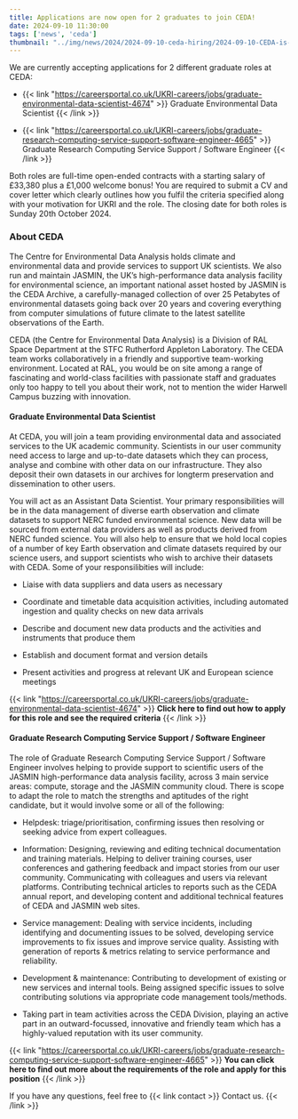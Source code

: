 ```yaml
---
title: Applications are now open for 2 graduates to join CEDA!
date: 2024-09-10 11:30:00
tags: ['news', 'ceda']
thumbnail: "../img/news/2024/2024-09-10-ceda-hiring/2024-09-10-CEDA-is-hiring.png"
---
```


We are currently accepting applications for 2 different graduate roles at CEDA:

- {{< link "https://careersportal.co.uk/UKRI-careers/jobs/graduate-environmental-data-scientist-4674" >}} Graduate Environmental Data Scientist {{< /link >}}

- {{< link "https://careersportal.co.uk/UKRI-careers/jobs/graduate-research-computing-service-support-software-engineer-4665" >}} Graduate Research Computing Service Support / Software Engineer {{< /link >}}

Both roles are full-time open-ended contracts with a starting salary of £33,380 plus a £1,000 welcome bonus!
You are required to submit a CV and cover letter which clearly outlines how you fulfil the criteria specified along with your motivation for UKRI and the role. The closing date for both roles is Sunday 20th October 2024.

### About CEDA

The Centre for Environmental Data Analysis holds climate and environmental data and provide services to support UK scientists. We also run and maintain JASMIN, the UK’s high-performance data analysis facility for environmental science, an important national asset hosted by JASMIN is the CEDA Archive, a carefully-managed collection of over 25 Petabytes of environmental datasets going back over 20 years and covering everything from computer simulations of future climate to the latest satellite observations of the Earth.

CEDA (the Centre for Environmental Data Analysis) is a Division of RAL Space Department at the STFC Rutherford Appleton Laboratory. The CEDA team works collaboratively in a friendly and supportive team-working environment. Located at RAL, you would be on site among a range of fascinating and world-class facilities with passionate staff and graduates only too happy to tell you about their work, not to mention the wider Harwell Campus buzzing with innovation.

#### Graduate Environmental Data Scientist

At CEDA, you will join a team providing environmental data and associated services to the UK academic community. Scientists in our user community need access to large and up-to-date datasets which they can process, analyse and combine with other data on our infrastructure. They also deposit their own datasets in our archives for longterm preservation and dissemination to other users.

You will act as an Assistant Data Scientist. Your primary responsibilities will be in the data management of diverse earth observation and climate datasets to support NERC funded environmental science. New data will be sourced from external data providers as well as products derived from NERC funded science. You will also help to ensure that we hold local copies of a number of key Earth observation and climate datasets required by our science users, and support scientists who wish to archive their datasets with CEDA. Some of your responsilibities will include:

- Liaise with data suppliers and data users as necessary

- Coordinate and timetable data acquisition activities, including automated ingestion and quality checks on new data arrivals

- Describe and document new data products and the activities and instruments that produce them

- Establish and document format and version details

- Present activities and progress at relevant UK and European science meetings

{{< link "https://careersportal.co.uk/UKRI-careers/jobs/graduate-environmental-data-scientist-4674" >}} **Click here to find out how to apply for this role and see the required criteria** {{< /link >}}

#### Graduate Research Computing Service Support / Software Engineer

The role of Graduate Research Computing Service Support / Software Engineer involves helping to provide support to scientific users of the JASMIN high-performance data analysis facility, across 3 main service areas: compute, storage and the JASMIN community cloud. There is scope to adapt the role to match the strengths and aptitudes of the right candidate, but it would involve some or all of the following:

- Helpdesk: triage/prioritisation, confirming issues then resolving or seeking advice from expert colleagues.

- Information: Designing, reviewing and editing technical documentation and training materials. Helping to deliver training courses, user conferences and gathering feedback and impact stories from our user community. Communicating with colleagues and users via relevant platforms. Contributing technical articles to reports such as the CEDA annual report, and developing content and additional technical features of CEDA and JASMIN web sites.

- Service management: Dealing with service incidents, including identifying and documenting issues to be solved, developing service improvements to fix issues and improve service quality. Assisting with generation of reports & metrics relating to service performance and reliability.

- Development & maintenance: Contributing  to development of existing or new services and internal tools. Being assigned specific issues to solve contributing solutions via appropriate code management tools/methods.

- Taking part in team activities across the CEDA Division, playing an active part in an outward-focussed, innovative and friendly team which has a highly-valued reputation with its user community.

{{< link "https://careersportal.co.uk/UKRI-careers/jobs/graduate-research-computing-service-support-software-engineer-4665" >}} **You can click here to find out more about the requirements of the role and apply for this position** {{< /link >}}

If you have any questions, feel free to {{< link contact >}} Contact us. {{< /link >}}
